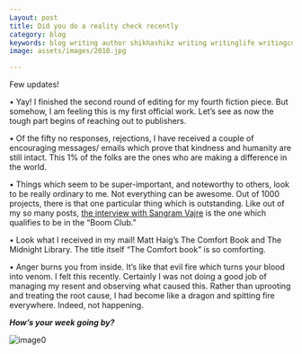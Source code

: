 ```yaml
---
Layout: post
title: Did you do a reality check recently
category: blog
keywords: blog writing author shikhashikz writing writinglife writingcommunity dailyblogpost dailyblogpostchallenge 
image: assets/images/2010.jpg

---
```

Few updates!

•	Yay! I finished the second round of editing for my fourth fiction piece. But somehow, I am feeling this is my first official work. Let’s see as now the tough part begins of reaching out to publishers.

•	Of the fifty no responses, rejections, I have received a couple of encouraging messages/ emails which prove that kindness and humanity are still intact. This 1% of the folks are the ones who are making a difference in the world.

•	Things which seem to be super-important, and noteworthy to others, look to be really ordinary to me. Not everything can be awesome. Out of 1000 projects, there is that one particular thing which is outstanding. Like out of my so many posts, [the interview with Sangram Vajre](https://shikhashikz.com/ShikhaPakhide-In-Conversation-with-Sangram-Vajre/) is the one which qualifies to be in the “Boom Club."

•	Look what I received in my mail! Matt Haig’s The Comfort Book and The Midnight Library. The title itself “The Comfort book” is so comforting.

•	Anger burns you from inside. It’s like that evil fire which turns your blood into venom. I felt this recently. Certainly I was not doing a good job of managing my resent and observing what caused this. Rather than uprooting and treating the root cause, I had become like a dragon and spitting fire everywhere. Indeed, not happening.

***How’s your week going by?***

![image0](https://user-images.githubusercontent.com/21696121/138055151-a146c813-c4fa-46ad-b356-5c804c41d5d7.jpeg)


